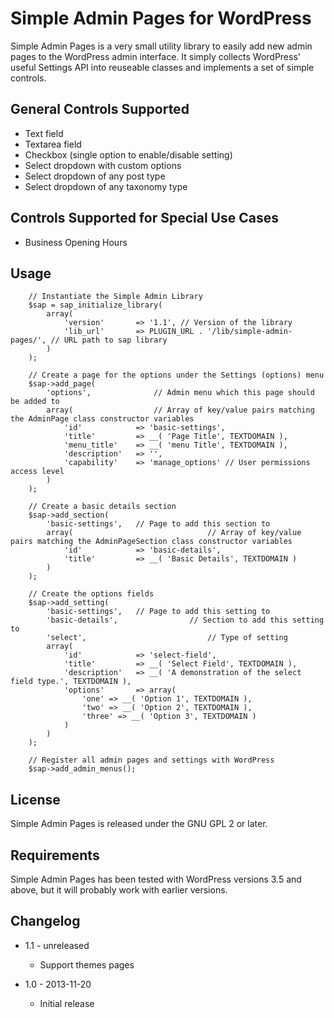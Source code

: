 Simple Admin Pages for WordPress
================================

Simple Admin Pages is a very small utility library to easily add new admin
pages to the WordPress admin interface. It simply collects WordPress' useful
Settings API into reuseable classes and implements a set of simple controls.

## General Controls Supported

- Text field
- Textarea field
- Checkbox (single option to enable/disable setting)
- Select dropdown with custom options
- Select dropdown of any post type
- Select dropdown of any taxonomy type

## Controls Supported for Special Use Cases

- Business Opening Hours

## Usage

```
	// Instantiate the Simple Admin Library
	$sap = sap_initialize_library(
		array(
			'version'		=> '1.1', // Version of the library
			'lib_url'		=> PLUGIN_URL . '/lib/simple-admin-pages/', // URL path to sap library
		)
	);

	// Create a page for the options under the Settings (options) menu
	$sap->add_page(
		'options', 				// Admin menu which this page should be added to
		array(					// Array of key/value pairs matching the AdminPage class constructor variables
			'id'			=> 'basic-settings',
			'title'			=> __( 'Page Title', TEXTDOMAIN ),
			'menu_title'	=> __( 'menu Title', TEXTDOMAIN ),
			'description'	=> '',
			'capability'	=> 'manage_options' // User permissions access level
		)
	);

	// Create a basic details section
	$sap->add_section(
		'basic-settings',	// Page to add this section to
		array(								// Array of key/value pairs matching the AdminPageSection class constructor variables
			'id'			=> 'basic-details',
			'title'			=> __( 'Basic Details', TEXTDOMAIN )
		)
	);

	// Create the options fields
	$sap->add_setting(
		'basic-settings',	// Page to add this setting to
		'basic-details',				// Section to add this setting to
		'select',							// Type of setting
		array(
			'id'			=> 'select-field',
			'title'			=> __( 'Select Field', TEXTDOMAIN ),
			'description'	=> __( 'A demonstration of the select field type.', TEXTDOMAIN ),
			'options'		=> array(
				'one' => __( 'Option 1', TEXTDOMAIN ),
				'two' => __( 'Option 2', TEXTDOMAIN ),
				'three' => __( 'Option 3', TEXTDOMAIN )
			)
		)
	);

	// Register all admin pages and settings with WordPress
	$sap->add_admin_menus();
```

## License

Simple Admin Pages is released under the GNU GPL 2 or later.

## Requirements

Simple Admin Pages has been tested with WordPress versions 3.5 and above, but it
will probably work with earlier versions.

## Changelog

- 1.1 - unreleased
	- Support themes pages

- 1.0 - 2013-11-20
	- Initial release
